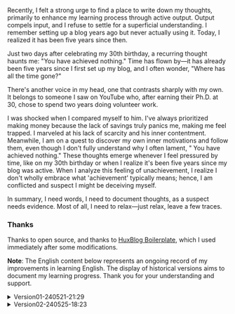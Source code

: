 Recently, I felt a strong urge to find a place to write down my thoughts, primarily to enhance my learning process
through active output. Output compels input, and I refuse to settle for a superficial understanding. I remember setting
up a blog years ago but never actually using it. Today, I realized it has been five years since then.

Just two days after celebrating my 30th birthday, a recurring thought haunts me: "You have achieved nothing." Time has
flown by—it has already been five years since I first set up my blog, and I often wonder, "Where has all the time gone?"

There's another voice in my head, one that contrasts sharply with my own. It belongs to someone I saw on YouTube who,
after earning their Ph.D. at 30, chose to spend two years doing volunteer work.

I was shocked when I compared myself to him. I've always prioritized making money because the lack of savings truly
panics me, making me feel trapped. I marveled at his lack of scarcity and his inner contentment. Meanwhile, I am on a
quest to discover my own inner motivations and follow them, even though I don't fully understand why I often lament, "
You have achieved nothing." These thoughts emerge whenever I feel pressured by time, like on my 30th birthday or when I
realize it's been five years since my blog was active. When I analyze this feeling of unachievement, I realize I don't
wholly embrace what 'achievement' typically means; hence, I am conflicted and suspect I might be deceiving myself.

In summary, I need words, I need to document thoughts, as a suspect needs evidence. Most of all, I need to relax—just
relax, leave a few traces.

### Thanks

Thanks to open source, and thanks to [HuxBlog Boilerplate](https://github.com/huxpro/huxpro.github.io), which I used
immediately after some modifications.

**Note**: The English content below represents an ongoing record of my improvements in learning English. The display of
historical versions aims to document my learning progress. Thank you for your understanding and support.
<details class="detail-content">
  <summary class="detail-content-summary">Version01-240521-21:29</summary>
  <p>Suddenly, Want to find a place to wirte something down, primary for do some output when study, output put make input more efficently,refuse know half about something. I remember I had build a blog before, but I never use it, today I found it's been five years long.
  </p>
  <p>
  I had celebrated my 30 years old birthday two days ago, so there always flash some voice said   "your are not success" in my mind. at the same time , the time from the first time I build my blog to now already 5 years, I always thinging "where the time goes?".
  </p>
  <p>
    Ofcourse there is another voice fight in my mind,is a preson go to do 义工 for two years after he get his 博士 degree.
  </p>
  <p>Compareing myself with this man , I was shocked. Because I always think earn money is the most priority thing, no money exist in my hand alwalys makes me anxious and pandamic, It seems like I have nowhere to runaway. I was shocked because he is not kuifa,and is a filled with person. At the sametime, I always to find out my inner motivation, and follow them, because I even don't know why I always think about "I haven't successed in nothing", they just pop out when I feel the time is not enough just like my 30 year old's birthday or turn out that I haven't wirte any blog since I built it 5 years ago.when I anaylis this voice, I am not agree with those "success", so I am ningba, I am suspect in cheating myself. 
  </p>
  <p>
      Summary,I need the word write down, I need some record just like the suspect need evidence. Surely yes, what I most needed is easy on me , just easy ,just relax and leave some zhusimaji.
  </p>
</details>


<details class="detail-content">
  <summary class="detail-content-summary">Version02-240525-18:23</summary>
  <p>Recently, I felt a strong urge to wirte down my thought, primarily to enhance my learning progress through output, output conpels input, refuse settle for superficial understanding.I always remember setting up a blog years ago but never actully use it.Today, I realize it has been five years since then.
  </p>
  <p>
 Just two days after celebrating my 30 years old birthday, a recurring thought haunt me:"You have achieved nothing".Time has flown by-is has been five years since I first set up my blog, and I often wonder，”where has all the time gone?"
  </p>
  <p>
   There's another voice in my head,one that contracts sharply with my own. It's belong to some one I see in YouTube who, after earing his PH.D at 30, chose to spend two years doing volunteet works.
  </p>
  <p>I was shocked when I compared myself to him.I've always prioritized making money because the lack of saving truly panics me, making me feel trapped.I marveled at his lack of scarcity and his inner contentment. Meanwhile,,I am on a quest to discover my own inner motivations and follow them, even though I don't know why I always lament :"you have achieved nothing".  These thoughts emerge whenever I felt pressured by time.like on my 30's birthday or when I realize it's have been five years since my blog was active.  when I analyze this meaning of unchievement, I realized I am not wholly embrace what 'achievement' typicaly means; hence, I am conflicted and suspect I might be deceiving meself.
  </p>
  <p>
     In summary, I need words, I need to document thoughts, as a suspect need evidence. Most of all, I need to relax-just relax ,leave a few traces.
  </p>
</details>

